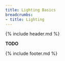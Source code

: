 ```yaml
---
title: Lighting Basics
breadcrumbs:
- title: Lighting
---
```

{% include header.md %}

**TODO**

{% include footer.md %}
